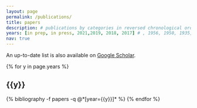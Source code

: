 ```yaml
---
layout: page
permalink: /publications/
title: papers
description: # publications by categories in reversed chronological order. generated by jekyll-scholar.
years: [in prep, in press, 2021,2019, 2018, 2017] # , 1956, 1950, 1935, 1905
nav: true
---
```


<div class="publications">

<p>An up-to-date list is also available on <a href="https://scholar.google.com/citations?user=BkRV_TIAAAAJ&hl=en" target="_blank">Google Scholar</a>.</p>

{% for y in page.years %}
  <h2 class="year">{{y}}</h2>
  {% bibliography -f papers -q @*[year={{y}}]* %}
{% endfor %}

</div>
